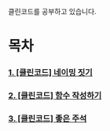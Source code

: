 클린코드를 공부하고 있습니다.

# 목차

### [1. [클린코드] 네이밍 짓기](https://github.com/hyena0608/TIL/blob/master/%ED%81%B4%EB%A6%B0%EC%BD%94%EB%93%9C/%5B%ED%81%B4%EB%A6%B0%EC%BD%94%EB%93%9C%5D_DAY1_%EB%84%A4%EC%9D%B4%EB%B0%8D_%EC%A7%93%EA%B8%B0.md)

### [2. [클린코드] 함수 작성하기](https://github.com/hyena0608/TIL/blob/master/%ED%81%B4%EB%A6%B0%EC%BD%94%EB%93%9C/%5B%ED%81%B4%EB%A6%B0%EC%BD%94%EB%93%9C%5D_DAY2_%ED%95%A8%EC%88%98_%EC%9E%91%EC%84%B1%ED%95%98%EA%B8%B0.md)

### [3. [클린코드] 좋은 주석](https://github.com/hyena0608/TIL/blob/master/%ED%81%B4%EB%A6%B0%EC%BD%94%EB%93%9C/%5B%ED%81%B4%EB%A6%B0%EC%BD%94%EB%93%9C%5D_DAY3_%EC%A3%BC%EC%84%9D.md)